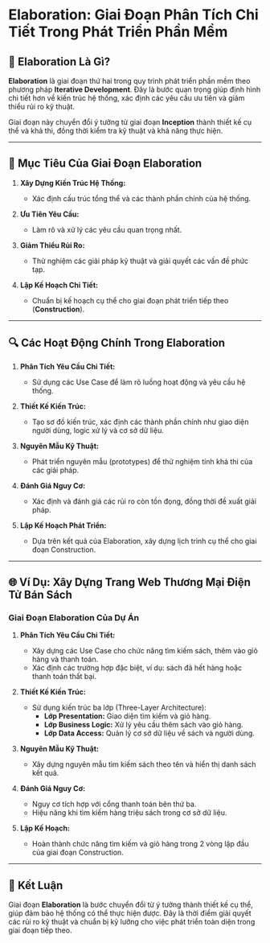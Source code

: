 # Elaboration: Giai Đoạn Phân Tích Chi Tiết Trong Phát Triển Phần Mềm  

## 🌟 **Elaboration Là Gì?**  

**Elaboration** là giai đoạn thứ hai trong quy trình phát triển phần mềm theo phương pháp **Iterative Development**. Đây là bước quan trọng giúp định hình chi tiết hơn về kiến trúc hệ thống, xác định các yêu cầu ưu tiên và giảm thiểu rủi ro kỹ thuật.  

Giai đoạn này chuyển đổi ý tưởng từ giai đoạn **Inception** thành thiết kế cụ thể và khả thi, đồng thời kiểm tra kỹ thuật và khả năng thực hiện.  

---

## 🎯 **Mục Tiêu Của Giai Đoạn Elaboration**  

1. **Xây Dựng Kiến Trúc Hệ Thống:**  
   - Xác định cấu trúc tổng thể và các thành phần chính của hệ thống.  

2. **Ưu Tiên Yêu Cầu:**  
   - Làm rõ và xử lý các yêu cầu quan trọng nhất.  

3. **Giảm Thiểu Rủi Ro:**  
   - Thử nghiệm các giải pháp kỹ thuật và giải quyết các vấn đề phức tạp.  

4. **Lập Kế Hoạch Chi Tiết:**  
   - Chuẩn bị kế hoạch cụ thể cho giai đoạn phát triển tiếp theo (**Construction**).  

---

## 🔍 **Các Hoạt Động Chính Trong Elaboration**  

1. **Phân Tích Yêu Cầu Chi Tiết:**  
   - Sử dụng các Use Case để làm rõ luồng hoạt động và yêu cầu hệ thống.  

2. **Thiết Kế Kiến Trúc:**  
   - Tạo sơ đồ kiến trúc, xác định các thành phần chính như giao diện người dùng, logic xử lý và cơ sở dữ liệu.  

3. **Nguyên Mẫu Kỹ Thuật:**  
   - Phát triển nguyên mẫu (prototypes) để thử nghiệm tính khả thi của các giải pháp.  

4. **Đánh Giá Nguy Cơ:**  
   - Xác định và đánh giá các rủi ro còn tồn đọng, đồng thời đề xuất giải pháp.  

5. **Lập Kế Hoạch Phát Triển:**  
   - Dựa trên kết quả của Elaboration, xây dựng lịch trình cụ thể cho giai đoạn Construction.  

---

## 🌐 **Ví Dụ: Xây Dựng Trang Web Thương Mại Điện Tử Bán Sách**  

### **Giai Đoạn Elaboration Của Dự Án**  

1. **Phân Tích Yêu Cầu Chi Tiết:**  
   - Xây dựng các Use Case cho chức năng tìm kiếm sách, thêm vào giỏ hàng và thanh toán.  
   - Xác định các trường hợp đặc biệt, ví dụ: sách đã hết hàng hoặc thanh toán thất bại.  

2. **Thiết Kế Kiến Trúc:**  
   - Sử dụng kiến trúc ba lớp (Three-Layer Architecture):  
     - **Lớp Presentation:** Giao diện tìm kiếm và giỏ hàng.  
     - **Lớp Business Logic:** Xử lý yêu cầu thêm sách vào giỏ hàng.  
     - **Lớp Data Access:** Quản lý cơ sở dữ liệu về sách và người dùng.  

3. **Nguyên Mẫu Kỹ Thuật:**  
   - Xây dựng nguyên mẫu tìm kiếm sách theo tên và hiển thị danh sách kết quả.  

4. **Đánh Giá Nguy Cơ:**  
   - Nguy cơ tích hợp với cổng thanh toán bên thứ ba.  
   - Hiệu năng khi tìm kiếm hàng triệu sách trong cơ sở dữ liệu.  

5. **Lập Kế Hoạch:**  
   - Hoàn thành chức năng tìm kiếm và giỏ hàng trong 2 vòng lặp đầu của giai đoạn Construction.  

---

## 🚀 **Kết Luận**  

Giai đoạn **Elaboration** là bước chuyển đổi từ ý tưởng thành thiết kế cụ thể, giúp đảm bảo hệ thống có thể thực hiện được. Đây là thời điểm giải quyết các rủi ro kỹ thuật và chuẩn bị kỹ lưỡng cho việc phát triển toàn diện trong giai đoạn tiếp theo.  
